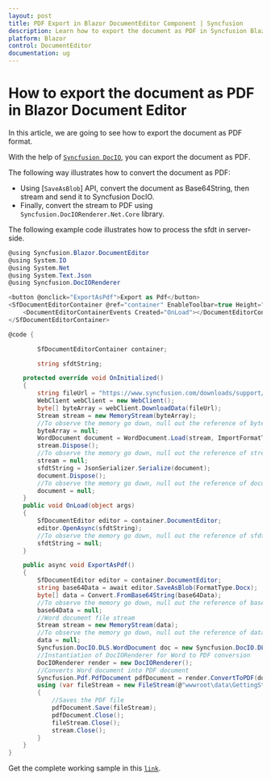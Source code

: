 ```yaml
---
layout: post
title: PDF Export in Blazor DocumentEditor Component | Syncfusion
description: Learn how to export the document as PDF in Syncfusion Blazor DocumentEditor component and much more.
platform: Blazor
control: DocumentEditor
documentation: ug
---
```


# How to export the document as PDF in Blazor Document Editor

In this article, we are going to see how to export the document as PDF format.

With the help of [`Syncfusion DocIO`](https://help.syncfusion.com/file-formats/docio/word-to-pdf), you can export the document as PDF.

The following way illustrates how to convert the document as PDF:

* Using [`SaveAsBlob`] API, convert the document as Base64String, then stream and send it to Syncfusion DocIO.
* Finally, convert the stream to PDF using `Syncfusion.DocIORenderer.Net.Core` library.

The following example code illustrates how to process the sfdt in server-side.

```c#
@using Syncfusion.Blazor.DocumentEditor
@using System.IO
@using System.Net
@using System.Text.Json
@using Syncfusion.DocIORenderer 

<button @onclick="ExportAsPdf">Export as Pdf</button>
<SfDocumentEditorContainer @ref="container" EnableToolbar=true Height="590px">
    <DocumentEditorContainerEvents Created="OnLoad"></DocumentEditorContainerEvents>
</SfDocumentEditorContainer>

@code {

        SfDocumentEditorContainer container;

        string sfdtString;

    protected override void OnInitialized()
    {
        string fileUrl = "https://www.syncfusion.com/downloads/support/directtrac/general/doc/Getting_Started1018066633.docx";
        WebClient webClient = new WebClient();
        byte[] byteArray = webClient.DownloadData(fileUrl);
        Stream stream = new MemoryStream(byteArray);
        //To observe the memory go down, null out the reference of byteArray variable.
        byteArray = null;
        WordDocument document = WordDocument.Load(stream, ImportFormatType.Docx);
        stream.Dispose();
        //To observe the memory go down, null out the reference of stream variable.
        stream = null;
        sfdtString = JsonSerializer.Serialize(document);
        document.Dispose();
        //To observe the memory go down, null out the reference of document variable.
        document = null;
    }
    public void OnLoad(object args)
    {
        SfDocumentEditor editor = container.DocumentEditor;
        editor.OpenAsync(sfdtString);
        //To observe the memory go down, null out the reference of sfdtString variable.
        sfdtString = null;
    }

    public async void ExportAsPdf()
    {
        SfDocumentEditor editor = container.DocumentEditor;
        string base64Data = await editor.SaveAsBlob(FormatType.Docx);
        byte[] data = Convert.FromBase64String(base64Data);
        //To observe the memory go down, null out the reference of base64Data variable.
        base64Data = null;
        //Word document file stream
        Stream stream = new MemoryStream(data);
        //To observe the memory go down, null out the reference of data variable.
        data = null;
        Syncfusion.DocIO.DLS.WordDocument doc = new Syncfusion.DocIO.DLS.WordDocument(stream, Syncfusion.DocIO.FormatType.Docx);
        //Instantiation of DocIORenderer for Word to PDF conversion
        DocIORenderer render = new DocIORenderer();
        //Converts Word document into PDF document
        Syncfusion.Pdf.PdfDocument pdfDocument = render.ConvertToPDF(doc);
        using (var fileStream = new FileStream(@"wwwroot\data\GettingStarted.pdf", FileMode.OpenOrCreate, FileAccess.ReadWrite))
        {
            //Saves the PDF file
            pdfDocument.Save(fileStream);
            pdfDocument.Close();
            fileStream.Close();
            stream.Close();
        }
    }
}
```

Get the complete working sample in this [`link`](https://github.com/SyncfusionExamples/Export-document-as-PDF-in-Document-Editor/tree/main/Blazor).